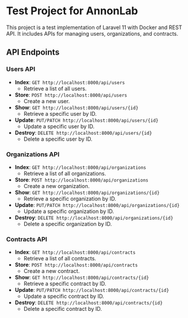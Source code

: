 # Test Project for AnnonLab

This project is a test implementation of Laravel 11 with Docker and REST API. It includes APIs for managing users, organizations, and contracts.

## API Endpoints

### Users API
- **Index**: `GET http://localhost:8000/api/users`
  - Retrieve a list of all users.
- **Store**: `POST http://localhost:8000/api/users`
  - Create a new user.
- **Show**: `GET http://localhost:8000/api/users/{id}`
  - Retrieve a specific user by ID.
- **Update**: `PUT/PATCH http://localhost:8000/api/users/{id}`
  - Update a specific user by ID.
- **Destroy**: `DELETE http://localhost:8000/api/users/{id}`
  - Delete a specific user by ID.

### Organizations API
- **Index**: `GET http://localhost:8000/api/organizations`
  - Retrieve a list of all organizations.
- **Store**: `POST http://localhost:8000/api/organizations`
  - Create a new organization.
- **Show**: `GET http://localhost:8000/api/organizations/{id}`
  - Retrieve a specific organization by ID.
- **Update**: `PUT/PATCH http://localhost:8000/api/organizations/{id}`
  - Update a specific organization by ID.
- **Destroy**: `DELETE http://localhost:8000/api/organizations/{id}`
  - Delete a specific organization by ID.

### Contracts API
- **Index**: `GET http://localhost:8000/api/contracts`
  - Retrieve a list of all contracts.
- **Store**: `POST http://localhost:8000/api/contracts`
  - Create a new contract.
- **Show**: `GET http://localhost:8000/api/contracts/{id}`
  - Retrieve a specific contract by ID.
- **Update**: `PUT/PATCH http://localhost:8000/api/contracts/{id}`
  - Update a specific contract by ID.
- **Destroy**: `DELETE http://localhost:8000/api/contracts/{id}`
  - Delete a specific contract by ID.
